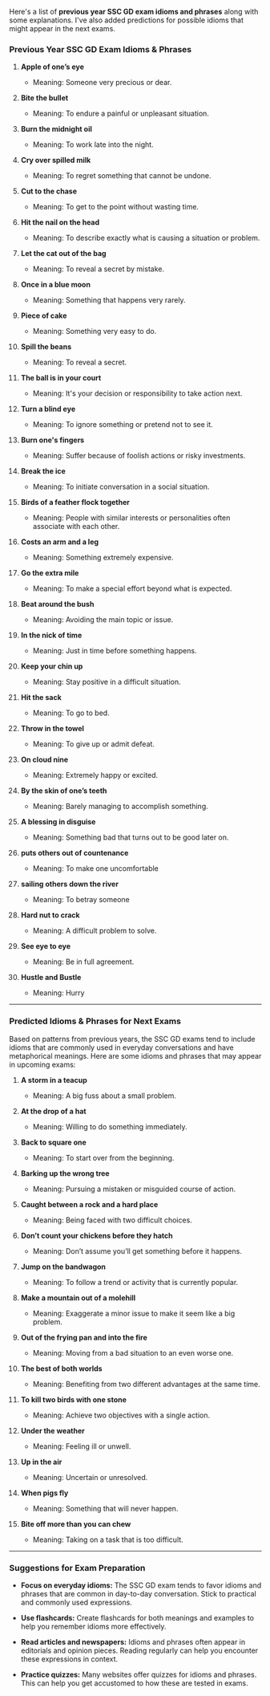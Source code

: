 Here's a list of **previous year SSC GD exam idioms and phrases** along with some explanations. I've also added predictions for possible idioms that might appear in the next exams.

### **Previous Year SSC GD Exam Idioms & Phrases**

1. **Apple of one’s eye**  
   - Meaning: Someone very precious or dear.
   
2. **Bite the bullet**  
   - Meaning: To endure a painful or unpleasant situation.

3. **Burn the midnight oil**  
   - Meaning: To work late into the night.

4. **Cry over spilled milk**  
   - Meaning: To regret something that cannot be undone.

5. **Cut to the chase**  
   - Meaning: To get to the point without wasting time.

6. **Hit the nail on the head**  
   - Meaning: To describe exactly what is causing a situation or problem.

7. **Let the cat out of the bag**  
   - Meaning: To reveal a secret by mistake.

8. **Once in a blue moon**  
   - Meaning: Something that happens very rarely.

9. **Piece of cake**  
   - Meaning: Something very easy to do.

10. **Spill the beans**  
    - Meaning: To reveal a secret.

11. **The ball is in your court**  
    - Meaning: It's your decision or responsibility to take action next.

12. **Turn a blind eye**  
    - Meaning: To ignore something or pretend not to see it.

13. **Burn one's fingers**  
    - Meaning: Suffer because of foolish actions or risky investments.

14. **Break the ice**  
    - Meaning: To initiate conversation in a social situation.

15. **Birds of a feather flock together**  
    - Meaning: People with similar interests or personalities often associate with each other.

16. **Costs an arm and a leg**  
    - Meaning: Something extremely expensive.

17. **Go the extra mile**  
    - Meaning: To make a special effort beyond what is expected.

18. **Beat around the bush**  
    - Meaning: Avoiding the main topic or issue.

19. **In the nick of time**  
    - Meaning: Just in time before something happens.

20. **Keep your chin up**  
    - Meaning: Stay positive in a difficult situation.

21. **Hit the sack**  
    - Meaning: To go to bed.

22. **Throw in the towel**  
    - Meaning: To give up or admit defeat.

23. **On cloud nine**  
    - Meaning: Extremely happy or excited.

24. **By the skin of one’s teeth**  
    - Meaning: Barely managing to accomplish something.

25. **A blessing in disguise**  
    - Meaning: Something bad that turns out to be good later on.

26. **puts others out of countenance**
    - Meaning: To make one uncomfortable

27. **sailing others down the river**
    - Meaning: To betray someone

28. **Hard nut to crack**
    - Meaning: A difficult problem to solve.

29. **See eye to eye**
    - Meaning: Be in full agreement.

30. **Hustle and Bustle**
    - Meaning: Hurry

---

### **Predicted Idioms & Phrases for Next Exams**

Based on patterns from previous years, the SSC GD exams tend to include idioms that are commonly used in everyday conversations and have metaphorical meanings. Here are some idioms and phrases that may appear in upcoming exams:

1. **A storm in a teacup**  
   - Meaning: A big fuss about a small problem.

2. **At the drop of a hat**  
   - Meaning: Willing to do something immediately.

3. **Back to square one**  
   - Meaning: To start over from the beginning.

4. **Barking up the wrong tree**  
   - Meaning: Pursuing a mistaken or misguided course of action.

5. **Caught between a rock and a hard place**  
   - Meaning: Being faced with two difficult choices.

6. **Don’t count your chickens before they hatch**  
   - Meaning: Don’t assume you’ll get something before it happens.

7. **Jump on the bandwagon**  
   - Meaning: To follow a trend or activity that is currently popular.

8. **Make a mountain out of a molehill**  
   - Meaning: Exaggerate a minor issue to make it seem like a big problem.

9. **Out of the frying pan and into the fire**  
   - Meaning: Moving from a bad situation to an even worse one.

10. **The best of both worlds**  
    - Meaning: Benefiting from two different advantages at the same time.

11. **To kill two birds with one stone**  
    - Meaning: Achieve two objectives with a single action.

12. **Under the weather**  
    - Meaning: Feeling ill or unwell.

13. **Up in the air**  
    - Meaning: Uncertain or unresolved.

14. **When pigs fly**  
    - Meaning: Something that will never happen.

15. **Bite off more than you can chew**  
    - Meaning: Taking on a task that is too difficult.

---

### **Suggestions for Exam Preparation**

- **Focus on everyday idioms:** The SSC GD exam tends to favor idioms and phrases that are common in day-to-day conversation. Stick to practical and commonly used expressions.

- **Use flashcards:** Create flashcards for both meanings and examples to help you remember idioms more effectively.

- **Read articles and newspapers:** Idioms and phrases often appear in editorials and opinion pieces. Reading regularly can help you encounter these expressions in context.

- **Practice quizzes:** Many websites offer quizzes for idioms and phrases. This can help you get accustomed to how these are tested in exams.

